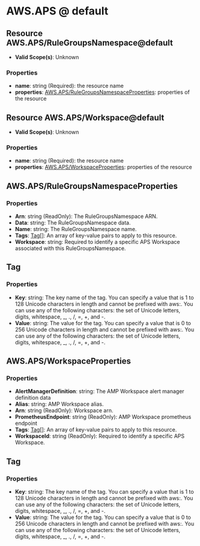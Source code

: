 # AWS.APS @ default

## Resource AWS.APS/RuleGroupsNamespace@default
* **Valid Scope(s)**: Unknown
### Properties
* **name**: string (Required): the resource name
* **properties**: [AWS.APS/RuleGroupsNamespaceProperties](#awsapsrulegroupsnamespaceproperties): properties of the resource

## Resource AWS.APS/Workspace@default
* **Valid Scope(s)**: Unknown
### Properties
* **name**: string (Required): the resource name
* **properties**: [AWS.APS/WorkspaceProperties](#awsapsworkspaceproperties): properties of the resource

## AWS.APS/RuleGroupsNamespaceProperties
### Properties
* **Arn**: string (ReadOnly): The RuleGroupsNamespace ARN.
* **Data**: string: The RuleGroupsNamespace data.
* **Name**: string: The RuleGroupsNamespace name.
* **Tags**: [Tag](#tag)[]: An array of key-value pairs to apply to this resource.
* **Workspace**: string: Required to identify a specific APS Workspace associated with this RuleGroupsNamespace.

## Tag
### Properties
* **Key**: string: The key name of the tag. You can specify a value that is 1 to 128 Unicode characters in length and cannot be prefixed with aws:. You can use any of the following characters: the set of Unicode letters, digits, whitespace, _, ., /, =, +, and -.
* **Value**: string: The value for the tag. You can specify a value that is 0 to 256 Unicode characters in length and cannot be prefixed with aws:. You can use any of the following characters: the set of Unicode letters, digits, whitespace, _, ., /, =, +, and -.

## AWS.APS/WorkspaceProperties
### Properties
* **AlertManagerDefinition**: string: The AMP Workspace alert manager definition data
* **Alias**: string: AMP Workspace alias.
* **Arn**: string (ReadOnly): Workspace arn.
* **PrometheusEndpoint**: string (ReadOnly): AMP Workspace prometheus endpoint
* **Tags**: [Tag](#tag)[]: An array of key-value pairs to apply to this resource.
* **WorkspaceId**: string (ReadOnly): Required to identify a specific APS Workspace.

## Tag
### Properties
* **Key**: string: The key name of the tag. You can specify a value that is 1 to 128 Unicode characters in length and cannot be prefixed with aws:. You can use any of the following characters: the set of Unicode letters, digits, whitespace, _, ., /, =, +, and -.
* **Value**: string: The value for the tag. You can specify a value that is 0 to 256 Unicode characters in length and cannot be prefixed with aws:. You can use any of the following characters: the set of Unicode letters, digits, whitespace, _, ., /, =, +, and -.

